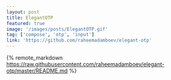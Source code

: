 ```yaml
---
layout: post
title: ElegantOTP
featured: true
image: '/images/posts/ElegantOTP.gif'
tag: ['compose', 'otp', 'input']
link: 'https://github.com/raheemadamboev/elegant-otp'
---
```


{% remote_markdown https://raw.githubusercontent.com/raheemadamboev/elegant-otp/master/README.md %}
